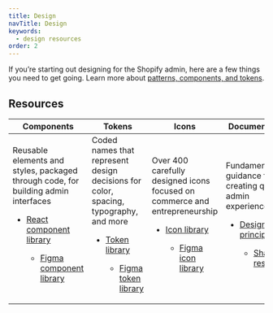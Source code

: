 ```yaml
---
title: Design
navTitle: Design
keywords:
  - design resources
order: 2
---
```


If you’re starting out designing for the Shopify admin, here are a few things you need to get going. 
Learn  more about [patterns, components, and tokens](https://polaris.shopify.com/getting-started/patterns-components-and-tokens).

## Resources

| Components                                                                                                                                                                                                                                                       | Tokens                                                                                                                                                                                                                                                  | Icons                                                                                                                                                                                                                               | Documentation                                                                                                                                                                                                                        |
| ---------------------------------------------------------------------------------------------------------------------------------------------------------------------------------------------------------------------------------------------------------------- | ------------------------------------------------------------------------------------------------------------------------------------------------------------------------------------------------------------------------------------------------------- | ----------------------------------------------------------------------------------------------------------------------------------------------------------------------------------------------------------------------------------- | ------------------------------------------------------------------------------------------------------------------------------------------------------------------------------------------------------------------------------------ |
| Reusable elements and styles, packaged through code, for building admin interfaces</li><ul><li>[React component library](https://polaris.shopify.com/components)</li><ul><li>[Figma component library](https://www.figma.com/community/file/1111360433678236702) | Coded names that represent design decisions for color, spacing, typography, and more</li><ul><li>[Token library](https://polaris.shopify.com/tokens/colors)</li><ul><li>[Figma token library](https://www.figma.com/community/file/1111359207966840858) | Over 400 carefully designed icons focused on commerce and entrepreneurship</li><ul><li>[Icon library](https://polaris.shopify.com/icons)</li><ul><li>[Figma icon library](https://www.figma.com/community/file/1110993965108325096) | Fundamental guidance for creating quality admin experiences</li><ul><li>[Design principles](https://polaris.shopify.com//design/design)</li><ul><li>[Shared resources](https://polaris.shopify.com/getting-started/shared-resources) |
